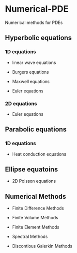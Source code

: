 # Numerical-PDE
Numerical methods for PDEs

## Hyperbolic equations

### 1D equations

* linear wave equations

* Burgers equations

* Maxwell equations

* Euler equations

### 2D equations

* Euler equations

## Parabolic equations

### 1D equations

* Heat conduction equations


## Ellipse equatoins

* 2D Poisson equations


## Numerical Methods

* Finite Difference Methods

* Finite Volume Methods

* Finite Element Methods

* Spectral Methods

* Discontious Galerkin Methods



